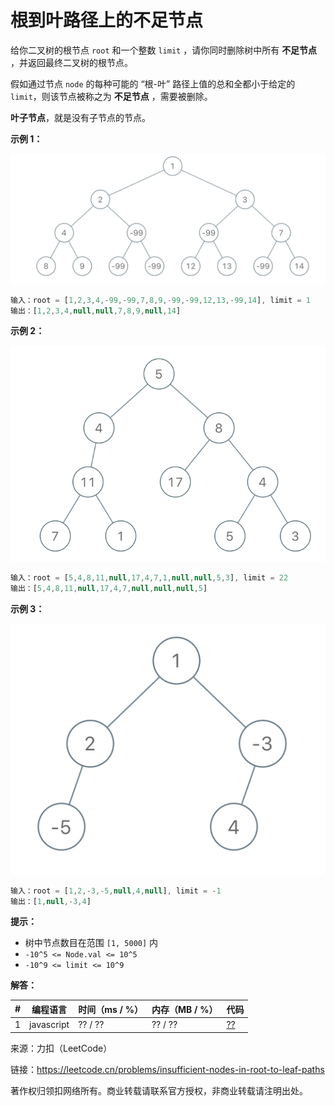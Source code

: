 # 根到叶路径上的不足节点

给你二叉树的根节点 `root` 和一个整数 `limit` ，请你同时删除树中所有 **不足节点** ，并返回最终二叉树的根节点。

假如通过节点 `node` 的每种可能的 “根-叶” 路径上值的总和全都小于给定的 `limit`，则该节点被称之为 **不足节点** ，需要被删除。

**叶子节点**，就是没有子节点的节点。

**示例 1：**

![示例1](./eg1.png)

``` javascript
输入：root = [1,2,3,4,-99,-99,7,8,9,-99,-99,12,13,-99,14], limit = 1
输出：[1,2,3,4,null,null,7,8,9,null,14]
```

**示例 2：**

![示例1](./eg2.png)

``` javascript
输入：root = [5,4,8,11,null,17,4,7,1,null,null,5,3], limit = 22
输出：[5,4,8,11,null,17,4,7,null,null,null,5]
```

**示例 3：**

![示例1](./eg3.png)

``` javascript
输入：root = [1,2,-3,-5,null,4,null], limit = -1
输出：[1,null,-3,4]
```

**提示：**

- 树中节点数目在范围 `[1, 5000]` 内
- `-10^5 <= Node.val <= 10^5`
- `-10^9 <= limit <= 10^9`

**解答：**

**#**|**编程语言**|**时间（ms / %）**|**内存（MB / %）**|**代码**
--|--|--|--|--
1|javascript|?? / ??|?? / ??|[??](./javascript/ac_v1.js)

来源：力扣（LeetCode）

链接：https://leetcode.cn/problems/insufficient-nodes-in-root-to-leaf-paths

著作权归领扣网络所有。商业转载请联系官方授权，非商业转载请注明出处。
